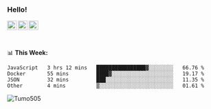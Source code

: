### Hello!
<a href="https://www.facebook.com/tumo.kgosiyame">
  <img align="left" alt="Tumo kgosiyame" width="22px" src="https://img.icons8.com/fluency/344/facebook-new.png" />
</a>
<a href="https://twitter.com/Tumo505">
  <img align="left" alt="Tumo kgosiyame | Twitter" width="22px" src="https://img.icons8.com/color/344/twitter.png" />
</a>
<a href="https://www.linkedin.com/in/tumo-kgosiyame-23a696168/">
  <img align="left" alt="Tumo kgosiyame | Linkedin" width="22px" src="https://img.icons8.com/color/344/linkedin-circled.png" />
</a>

<br/>
<br/>
<br/>

📊 **This  Week:**

<!--START_SECTION:waka-->

```text
JavaScript   3 hrs 12 mins   ████████████████▓░░░░░░░░   66.76 %
Docker       55 mins         ████▓░░░░░░░░░░░░░░░░░░░░   19.17 %
JSON         32 mins         ███░░░░░░░░░░░░░░░░░░░░░░   11.35 %
Other        4 mins          ▒░░░░░░░░░░░░░░░░░░░░░░░░   01.61 %
```

<!--END_SECTION:waka-->

 <img align="left" src="https://github-readme-stats.vercel.app/api?username=Tumo505&show_icons=true&theme=gotham" alt="Tumo505" />


